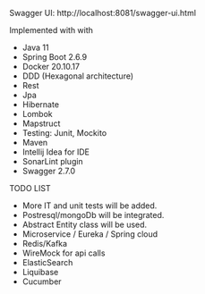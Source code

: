 Swagger UI: http://localhost:8081/swagger-ui.html

Implemented with with

- Java 11
- Spring Boot 2.6.9
- Docker 20.10.17
- DDD (Hexagonal architecture)
- Rest
- Jpa
- Hibernate
- Lombok
- Mapstruct
- Testing: Junit, Mockito
- Maven
- Intellij Idea for IDE
- SonarLint plugin
- Swagger 2.7.0

TODO LIST
- More IT and unit tests will be added.
- Postresql/mongoDb will be integrated. 
- Abstract Entity class will be used.
- Microservice / Eureka / Spring cloud
- Redis/Kafka
- WireMock for api calls
- ElasticSearch
- Liquibase
- Cucumber
